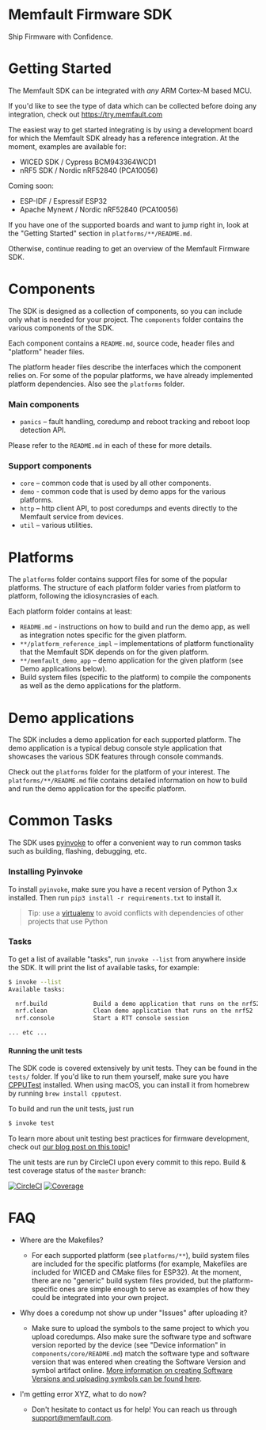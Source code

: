 # Memfault Firmware SDK

Ship Firmware with Confidence.

# Getting Started

The Memfault SDK can be integrated with _any_ ARM Cortex-M based MCU.

If you'd like to see the type of data which can be collected before doing any
integration, check out https://try.memfault.com

The easiest way to get started integrating is by using a development board for
which the Memfault SDK already has a reference integration. At the moment,
examples are available for:

- WICED SDK / Cypress BCM943364WCD1
- nRF5 SDK / Nordic nRF52840 (PCA10056)

Coming soon:

- ESP-IDF / Espressif ESP32
- Apache Mynewt / Nordic nRF52840 (PCA10056)

If you have one of the supported boards and want to jump right in, look at the
"Getting Started" section in `platforms/**/README.md`.

Otherwise, continue reading to get an overview of the Memfault Firmware SDK.

# Components

The SDK is designed as a collection of components, so you can include only what
is needed for your project. The `components` folder contains the various
components of the SDK.

Each component contains a `README.md`, source code, header files and "platform"
header files.

The platform header files describe the interfaces which the component relies on.
For some of the popular platforms, we have already implemented platform
dependencies. Also see the `platforms` folder.

### Main components

- `panics` – fault handling, coredump and reboot tracking and reboot loop
  detection API.

Please refer to the `README.md` in each of these for more details.

### Support components

- `core` – common code that is used by all other components.
- `demo` - common code that is used by demo apps for the various platforms.
- `http` – http client API, to post coredumps and events directly to the
  Memfault service from devices.
- `util` – various utilities.

# Platforms

The `platforms` folder contains support files for some of the popular platforms.
The structure of each platform folder varies from platform to platform,
following the idiosyncrasies of each.

Each platform folder contains at least:

- `README.md` - instructions on how to build and run the demo app, as well as
  integration notes specific for the given platform.
- `**/platform_reference_impl` – implementations of platform functionality that
  the Memfault SDK depends on for the given platform.
- `**/memfault_demo_app` – demo application for the given platform (see Demo
  applications below).
- Build system files (specific to the platform) to compile the components as
  well as the demo applications for the platform.

# Demo applications

The SDK includes a demo application for each supported platform. The demo
application is a typical debug console style application that showcases the
various SDK features through console commands.

Check out the `platforms` folder for the platform of your interest. The
`platforms/**/README.md` file contains detailed information on how to build and
run the demo application for the specific platform.

# Common Tasks

The SDK uses [pyinvoke] to offer a convenient way to run common tasks such as
building, flashing, debugging, etc.

### Installing Pyinvoke

To install `pyinvoke`, make sure you have a recent version of Python 3.x
installed. Then run `pip3 install -r requirements.txt` to install it.

> Tip: use a [virtualenv] to avoid conflicts with dependencies of other projects
> that use Python

[pyinvoke]: https://www.pyinvoke.org
[virtualenv]:
  https://packaging.python.org/tutorials/installing-packages/#creating-virtual-environments

### Tasks

To get a list of available "tasks", run `invoke --list` from anywhere inside the
SDK. It will print the list of available tasks, for example:

```bash
$ invoke --list
Available tasks:

  nrf.build             Build a demo application that runs on the nrf52
  nrf.clean             Clean demo application that runs on the nrf52
  nrf.console           Start a RTT console session

... etc ...
```

#### Running the unit tests

The SDK code is covered extensively by unit tests. They can be found in the
`tests/` folder. If you'd like to run them yourself, make sure you have
[CPPUTest](https://cpputest.github.io) installed. When using macOS, you can
install it from homebrew by running `brew install cpputest`.

To build and run the unit tests, just run

```bash
$ invoke test
```

To learn more about unit testing best practices for firmware development, check
out
[our blog post on this topic](https://interrupt.memfault.com/blog/unit-testing-basics)!

The unit tests are run by CircleCI upon every commit to this repo. Build & test coverage status of the `master` branch:

[![CircleCI](https://circleci.com/gh/memfault/memfault-firmware-sdk.svg?style=svg)](https://circleci.com/gh/memfault/memfault-firmware-sdk)
[![Coverage](https://img.shields.io/codecov/c/gh/memfault/memfault-firmware-sdk/master)](https://codecov.io/gh/memfault/memfault-firmware-sdk/)

# FAQ

- Where are the Makefiles?

  - For each supported platform (see `platforms/**`), build system files are
    included for the specific platforms (for example, Makefiles are included for
    WICED and CMake files for ESP32). At the moment, there are no "generic"
    build system files provided, but the platform-specific ones are simple
    enough to serve as examples of how they could be integrated into your own
    project.

- Why does a coredump not show up under "Issues" after uploading it?

  - Make sure to upload the symbols to the same project to which you upload
    coredumps. Also make sure the software type and software version reported by
    the device (see "Device information" in `components/core/README.md`) match
    the software type and software version that was entered when creating the
    Software Version and symbol artifact online.
    [More information on creating Software Versions and uploading symbols can be found here](https://mflt.io/2LGUDoA).

- I'm getting error XYZ, what to do now?

  - Don't hesitate to contact us for help! You can reach us through
    [support@memfault.com](mailto:support@memfault.com).
